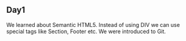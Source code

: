 ## Day1

We learned about Semantic HTML5. Instead of using DIV we can use special tags like Section, Footer etc. We were introduced to Git.
